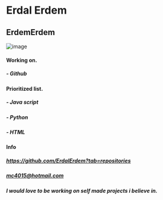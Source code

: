 # Erdal Erdem
## ErdemErdem
![image](https://user-images.githubusercontent.com/113143671/215458394-c5d4f45e-043d-4765-9d71-52ee0789af39.png)
#### Working on.
##### - Github
#### Prioritized list.
##### - Java script
##### - Python
##### - HTML
#### Info
##### https://github.com/ErdalErdem?tab=repositories
##### mc4015@hotmail.com
##### I would love to be working on self made projects i believe in.
